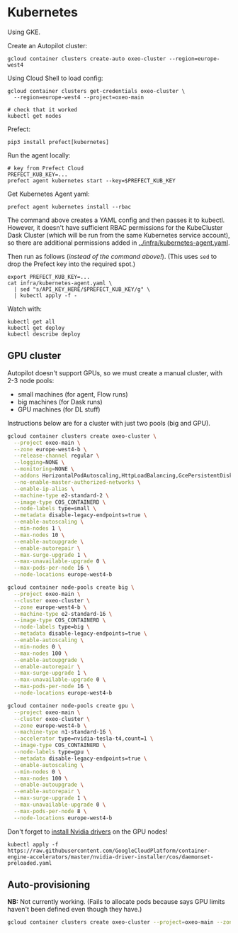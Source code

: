 # Kubernetes

Using GKE.

Create an Autopilot cluster:
```
gcloud container clusters create-auto oxeo-cluster --region=europe-west4
```

Using Cloud Shell to load config:
```
gcloud container clusters get-credentials oxeo-cluster \
  --region=europe-west4 --project=oxeo-main

# check that it worked
kubectl get nodes
```

Prefect:
```
pip3 install prefect[kubernetes]
```

Run the agent locally:
```
# key from Prefect Cloud
PREFECT_KUB_KEY=...
prefect agent kubernetes start --key=$PREFECT_KUB_KEY
```

Get Kubernetes Agent yaml:
```
prefect agent kubernetes install --rbac
```

The command above creates a YAML config and then passes it to kubectl. However, it doesn't have sufficient RBAC permissions for the KubeCluster Dask Cluster (which will be run from the same Kubernetes service account), so there are additional permissions added in [../infra/kubernetes-agent.yaml](../infra/kubernetes-agent.yaml).

Then run as follows (*instead of the command above!*). (This uses `sed` to drop the Prefect key into the required spot.)
```
export PREFECT_KUB_KEY=...
cat infra/kubernetes-agent.yaml \
  | sed "s/API_KEY_HERE/$PREFECT_KUB_KEY/g" \
  | kubectl apply -f -
```

Watch with:
```
kubectl get all
kubectl get deploy
kubectl describe deploy
```

## GPU cluster
Autopilot doesn't support GPUs, so we must create a manual cluster, with 2-3 node pools:
- small machines (for agent, Flow runs)
- big machines (for Dask runs)
- GPU machines (for DL stuff)

Instructions below are for a cluster with just two pools (big and GPU).

```bash
gcloud container clusters create oxeo-cluster \
  --project oxeo-main \
  --zone europe-west4-b \
  --release-channel regular \
  --logging=NONE \
  --monitoring=NONE \
  --addons HorizontalPodAutoscaling,HttpLoadBalancing,GcePersistentDiskCsiDriver \
  --no-enable-master-authorized-networks \
  --enable-ip-alias \
  --machine-type e2-standard-2 \
  --image-type COS_CONTAINERD \
  --node-labels type=small \
  --metadata disable-legacy-endpoints=true \
  --enable-autoscaling \
  --min-nodes 1 \
  --max-nodes 10 \
  --enable-autoupgrade \
  --enable-autorepair \
  --max-surge-upgrade 1 \
  --max-unavailable-upgrade 0 \
  --max-pods-per-node 16 \
  --node-locations europe-west4-b
```

```bash
gcloud container node-pools create big \
  --project oxeo-main \
  --cluster oxeo-cluster \
  --zone europe-west4-b \
  --machine-type e2-standard-16 \
  --image-type COS_CONTAINERD \
  --node-labels type=big \
  --metadata disable-legacy-endpoints=true \
  --enable-autoscaling \
  --min-nodes 0 \
  --max-nodes 100 \
  --enable-autoupgrade \
  --enable-autorepair \
  --max-surge-upgrade 1 \
  --max-unavailable-upgrade 0 \
  --max-pods-per-node 16 \
  --node-locations europe-west4-b
```

```bash
gcloud container node-pools create gpu \
  --project oxeo-main \
  --cluster oxeo-cluster \
  --zone europe-west4-b \
  --machine-type n1-standard-16 \
  --accelerator type=nvidia-tesla-t4,count=1 \
  --image-type COS_CONTAINERD \
  --node-labels type=gpu \
  --metadata disable-legacy-endpoints=true \
  --enable-autoscaling \
  --min-nodes 0 \
  --max-nodes 100 \
  --enable-autoupgrade \
  --enable-autorepair \
  --max-surge-upgrade 1 \
  --max-unavailable-upgrade 0 \
  --max-pods-per-node 8 \
  --node-locations europe-west4-b
```

Don't forget to [install Nvidia drivers](https://cloud.google.com/kubernetes-engine/docs/how-to/gpus#installing_drivers) on the GPU nodes!
```
kubectl apply -f https://raw.githubusercontent.com/GoogleCloudPlatform/container-engine-accelerators/master/nvidia-driver-installer/cos/daemonset-preloaded.yaml
```

## Auto-provisioning
**NB:** Not currently working. (Fails to allocate pods because says GPU limits haven't been defined even though they have.)
```bash
gcloud container clusters create oxeo-cluster --project=oxeo-main --zone=europe-west4-b --release-channel=regular --addons=HorizontalPodAutoscaling,HttpLoadBalancing,GcePersistentDiskCsiDriver   --no-enable-master-authorized-networks   --enable-ip-alias   --image-type COS_CONTAINERD   --metadata disable-legacy-endpoints=true   --enable-autoscaling     --enable-autoprovisioning     --min-cpu 0 --min-memory=0 --max-cpu=500 --max-memory=1000 --min-accelerator type=nvidia-tesla-t4,count=0 --max-accelerator type=nvidia-tesla-t4,count=20 --min-nodes=0 --max-nodes=500  --autoprovisioning-locations=europe-west4-b --autoprovisioning-image-type=cos_containerd
```
